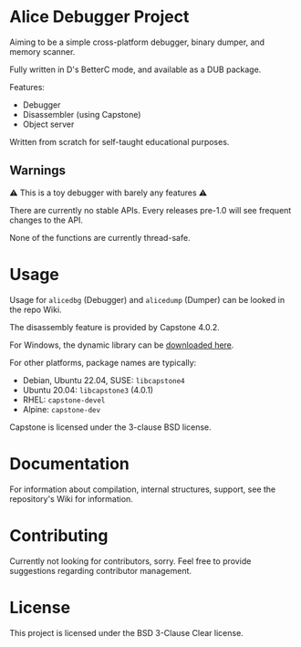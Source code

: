 # Alice Debugger Project

Aiming to be a simple cross-platform debugger, binary dumper, and memory
scanner.

Fully written in D's BetterC mode, and available as a DUB package.

Features:
- Debugger
- Disassembler (using Capstone)
- Object server

Written from scratch for self-taught educational purposes.

## Warnings

⚠️ This is a toy debugger with barely any features ⚠️

There are currently no stable APIs. Every releases pre-1.0 will see frequent
changes to the API.

None of the functions are currently thread-safe.

# Usage

Usage for `alicedbg` (Debugger) and `alicedump` (Dumper) can be looked in the repo Wiki.

The disassembly feature is provided by Capstone 4.0.2.

For Windows, the dynamic library can be [downloaded here](https://github.com/capstone-engine/capstone/releases/tag/4.0.2).

For other platforms, package names are typically:
- Debian, Ubuntu 22.04, SUSE: `libcapstone4`
- Ubuntu 20.04: `libcapstone3` (4.0.1)
- RHEL: `capstone-devel`
- Alpine: `capstone-dev`

Capstone is licensed under the 3-clause BSD license.

# Documentation

For information about compilation, internal structures, support,
see the repository's Wiki for information.

# Contributing

Currently not looking for contributors, sorry. Feel free to provide suggestions
regarding contributor management.

# License

This project is licensed under the BSD 3-Clause Clear license.